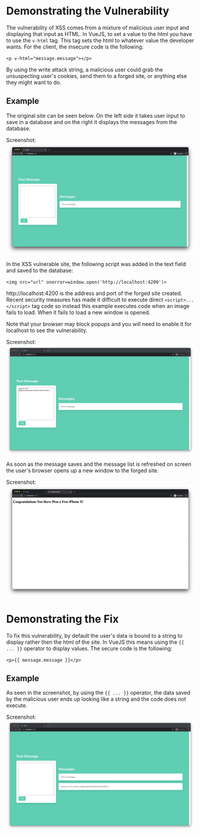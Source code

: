 # Demonstrating the Vulnerability

The vulnerability of XSS comes from a mixture of malicious user input and displaying that input as HTML.  In VueJS, to set a value to the html you have to use the ```v-html``` tag.  This tag sets the html to whatever value the developer wants.  For the client, the insecure code is the following:
```
<p v-html="message.message"></p>
```
By using the write attack string, a malicious user could grab the unsuspecting user's cookies, send them to a forged site, or anything else they might want to do.

## Example

The original site can be seen below.  On the left side it takes user input to save in a database and on the right it displays the messages from the database.

Screenshot:
![Original Site](./img/Screen%20Shot%202021-12-09%20at%205.02.30%20PM.png)

In the XSS vulnerable site, the following script was added in the text field and saved to the database:
```
<img src="url" onerror=window.open('http://localhost:4200')>
```
http://localhost:4200 is the address and port of the forged site created.  Recent security measures has made it difficult to execute direct ```<script>...</script>``` tag code so instead this example executes code when an image fails to load.  When it fails to load a new window is opened.

Note that your browser may block popups and you will need to enable it for localhost to see the vulnerability.

Screenshot:
![Malicious Input](./img/Screen%20Shot%202021-12-09%20at%205.03.26%20PM.png)

As soon as the message saves and the message list is refreshed on screen the user's browser opens up a new window to the forged site.

Screenshot:
![Forged Website](./img/Screen%20Shot%202021-12-09%20at%205.03.34%20PM.png)

# Demonstrating the Fix

To fix this vulnerability, by default the user's data is bound to a string to display rather then the html of the site.  In VueJS this means using the ```{{ ... }}``` operator to display values.  The secure code is the following:

```
<p>{{ message.message }}</p>
```

## Example

As seen in the  screenshot, by using the ```{{ ... }}``` operator, the data saved by the malicious user ends up looking like a string and the code does not execute.

Screenshot:
![XSS Fix](./img/Screen%20Shot%202021-12-09%20at%205.06.15%20PM.png)